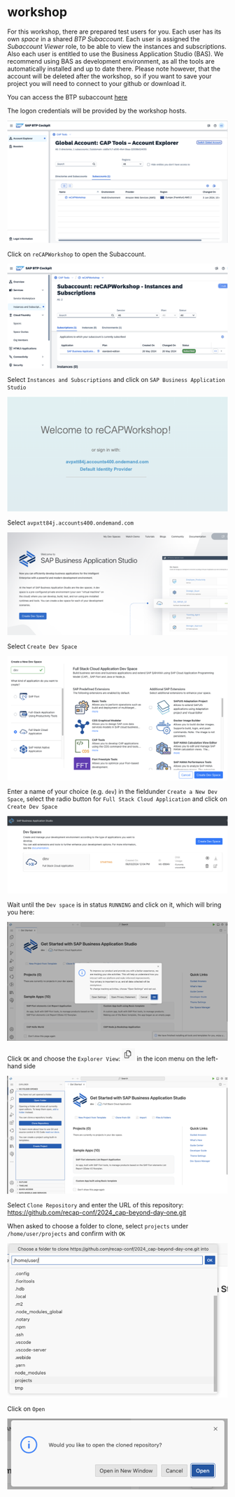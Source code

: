 # workshop

For this workshop, there are prepared test users for you. 
Each user has its own *space* in a shared *BTP Subaccount*.
Each user is assigned the *Subaccount Viewer* role, to be able to view the instances and subscriptions.
Also each user is entitled to use the Business Application Studio (BAS).
We recommend using BAS as development environment, as all the tools are automatically installed and up to date there.
Please note however, that the account will be deleted after the workshop, so if you want to save your project you will need to connect to your github or download it.

You can access the BTP subaccount [here](https://canary.cockpit.btp.int.sap/cockpit?idp=avpxtt84j.accounts400.ondemand.com#/globalaccount/cdd5e7c7-a590-4fe4-9baa-32008b024055/accountModel&//?section=SubaccountsSection&view=TreeTableView)

The logon credentials will be provided by the workshop hosts.

![alt text](image.png)

Click on `reCAPWorkshop` to open the Subaccount.

![alt text](image-1.png)

Select `Instances and Subscriptions` and click on `SAP Business Application Studio` 

![alt text](image-2.png)

Select `avpxtt84j.accounts400.ondemand.com` 

![alt text](image-3.png)

Select `Create Dev Space`

![alt text](image-4.png)

Enter a name of your choice (e.g. `dev`) in the fieldunder `Create a New Dev Space`, select the radio button for `Full Stack Cloud Application` and click on `Create Dev Space`

![alt text](image-5.png)

Wait until the `Dev space` is in status `RUNNING` and click on it, which will bring you here:

![alt text](image-6.png)

Click `OK` and choose the `Explorer View`: <img src="image-8.png" alt="drawing" width="30"/> in the icon menu on the left-hand side

![alt text](image-7.png)

Select `Clone Repository` and enter the URL of this repository: https://github.com/recap-conf/2024_cap-beyond-day-one.git

When asked to choose a folder to clone, select `projects` under `/home/user/projects` and confirm with `OK`

![alt text](image-9.png)

Click on `Open`

![alt text](image-10.png)